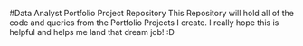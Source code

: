 #Data Analyst Portfolio Project Repository
This Repository will hold all of the code and queries from the Portfolio Projects I create. I really hope this is helpful and helps me land that dream job! :D
